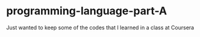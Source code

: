 # programming-language-part-A
Just wanted to keep some of the codes that I learned in a class at Coursera

